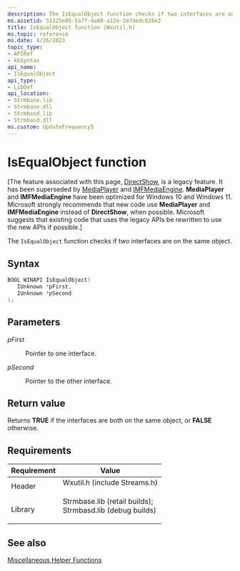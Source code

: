 ```yaml
---
description: The IsEqualObject function checks if two interfaces are on the same object.
ms.assetid: 51325e05-5a7f-4a80-a12e-2e7dedc028e2
title: IsEqualObject function (Wxutil.h)
ms.topic: reference
ms.date: 4/26/2023
topic_type: 
- APIRef
- kbSyntax
api_name: 
- IsEqualObject
api_type: 
- LibDef
api_location: 
- Strmbase.lib
- Strmbase.dll
- Strmbasd.lib
- Strmbasd.dll
ms.custom: UpdateFrequency5
---
```


# IsEqualObject function

\[The feature associated with this page, [DirectShow](/windows/win32/directshow/directshow), is a legacy feature. It has been superseded by [MediaPlayer](/uwp/api/Windows.Media.Playback.MediaPlayer) and [IMFMediaEngine](/windows/win32/api/mfmediaengine/nn-mfmediaengine-imfmediaengine). **MediaPlayer** and **IMFMediaEngine** have been optimized for Windows 10 and Windows 11. Microsoft strongly recommends that new code use **MediaPlayer** and **IMFMediaEngine** instead of **DirectShow**, when possible. Microsoft suggests that existing code that uses the legacy APIs be rewritten to use the new APIs if possible.\]

The `IsEqualObject` function checks if two interfaces are on the same object.

## Syntax


```C++
BOOL WINAPI IsEqualObject(
   IUnknown *pFirst,
   IUnknown *pSecond
);
```



## Parameters

<dl> <dt>

*pFirst* 
</dt> <dd>

Pointer to one interface.

</dd> <dt>

*pSecond* 
</dt> <dd>

Pointer to the other interface.

</dd> </dl>

## Return value

Returns **TRUE** if the interfaces are both on the same object, or **FALSE** otherwise.

## Requirements



| Requirement | Value |
|--------------------|--------------------------------------------------------------------------------------------------------------------------------------------------------------------------------------------|
| Header<br/>  | <dl> <dt>Wxutil.h (include Streams.h)</dt> </dl>                                                                                    |
| Library<br/> | <dl> <dt>Strmbase.lib (retail builds); </dt> <dt>Strmbasd.lib (debug builds)</dt> </dl> |



## See also

<dl> <dt>

[Miscellaneous Helper Functions](miscellaneous-helper-functions.md)
</dt> </dl>

 

 




